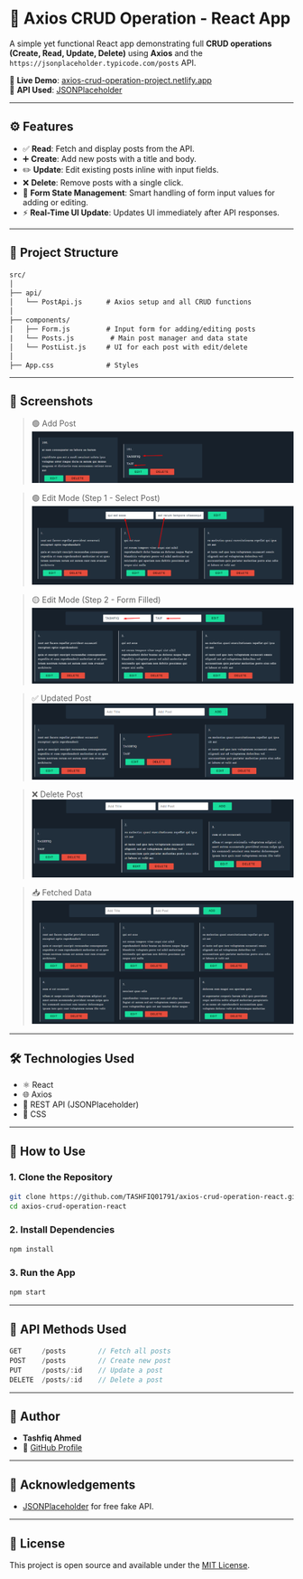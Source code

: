 # 📘 Axios CRUD Operation - React App

A simple yet functional React app demonstrating full **CRUD operations (Create, Read, Update, Delete)** using **Axios** and the `https://jsonplaceholder.typicode.com/posts` API.

🚀 **Live Demo**: [axios-crud-operation-project.netlify.app](https://axios-crud-operation-project.netlify.app/)  
📁 **API Used**: [JSONPlaceholder](https://jsonplaceholder.typicode.com/posts)

---

## ⚙️ Features

- ✅ **Read**: Fetch and display posts from the API.
- ➕ **Create**: Add new posts with a title and body.
- ✏️ **Update**: Edit existing posts inline with input fields.
- ❌ **Delete**: Remove posts with a single click.
- 📄 **Form State Management**: Smart handling of form input values for adding or editing.
- ⚡ **Real-Time UI Update**: Updates UI immediately after API responses.

---

## 📂 Project Structure

```
src/
│
├── api/
│   └── PostApi.js      # Axios setup and all CRUD functions
│
├── components/
│   ├── Form.js         # Input form for adding/editing posts
|   └── Posts.js         # Main post manager and data state
│   └── PostList.js     # UI for each post with edit/delete
│
├── App.css             # Styles

```

---

## 📸 Screenshots

> 🟢 Add Post  
![Create](./public/create.png)

> 🟢 Edit Mode (Step 1 - Select Post)  
![Edit 1](./public/edit1.png)

> 🟡 Edit Mode (Step 2 - Form Filled)  
![Edit 2](./public/edit2.png)

> ✅ Updated Post  
![Edit 3](./public/edit3.png)

> ❌ Delete Post  
![Delete](./public/delete.png)

> 📥 Fetched Data  
![Get](./public/get.png)

---

## 🛠️ Technologies Used

- ⚛️ React
- 🌐 Axios
- 📡 REST API (JSONPlaceholder)
- 🎨 CSS

---

## 🧪 How to Use

### 1. Clone the Repository

```bash
git clone https://github.com/TASHFIQ01791/axios-crud-operation-react.git
cd axios-crud-operation-react
```

### 2. Install Dependencies

```bash
npm install
```

### 3. Run the App

```bash
npm start
```

---

## 📁 API Methods Used

```js
GET     /posts        // Fetch all posts
POST    /posts        // Create new post
PUT     /posts/:id    // Update a post
DELETE  /posts/:id    // Delete a post
```

---

## 📧 Author

- **Tashfiq Ahmed**
- 🔗 [GitHub Profile](https://github.com/TASHFIQ01791)

---

## 🙌 Acknowledgements

- [JSONPlaceholder](https://jsonplaceholder.typicode.com) for free fake API.

---

## 📜 License

This project is open source and available under the [MIT License](LICENSE).
